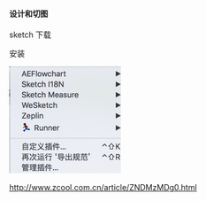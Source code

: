 #### 设计和切图 



sketch 下载

安装

![](/assets/sketch.png)

http://www.zcool.com.cn/article/ZNDMzMDg0.html



